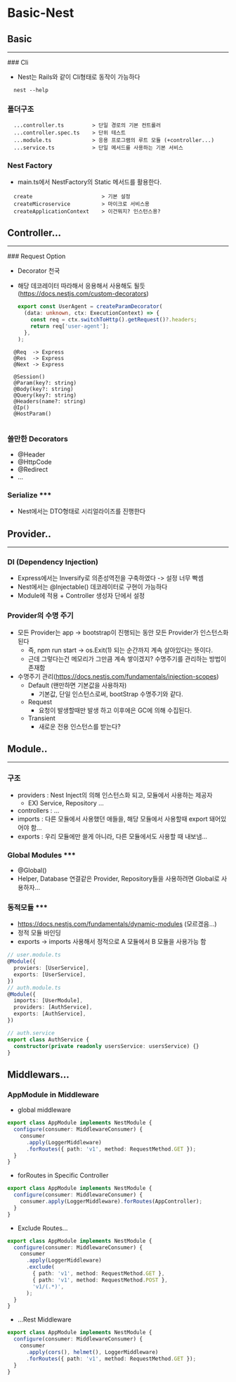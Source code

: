 # Basic-Nest

## Basic

<hr>
### Cli

- Nest는 Rails와 같이 Cli형태로 동작이 가능하다

```
  nest --help
```

### 폴더구조

```
  ...controller.ts         > 단일 경로의 기본 컨트롤러
  ...controller.spec.ts    > 단위 테스트
  ...module.ts             > 응용 프로그램의 루트 모듈 (+controller...)
  ...service.ts            > 단일 메서드를 사용하는 기본 서비스
```

### Nest Factory

- main.ts에서 NestFactory의 Static 메서드를 활용한다.

```
  create                      > 기본 설정
  createMicroservice          > 마이크로 서비스용
  createApplicationContext    > 이건뭐지? 인스턴스용?

```

## Controller...

<hr>
### Request Option

- Decorator 천국
- 해당 데코레이터 따라해서 응용해서 사용해도 될듯 (https://docs.nestjs.com/custom-decorators)

  ```ts
  export const UserAgent = createParamDecorator(
    (data: unknown, ctx: ExecutionContext) => {
      const req = ctx.switchToHttp().getRequest()?.headers;
      return req['user-agent'];
    },
  );
  ```

```
  @Req  -> Express
  @Res  -> Express
  @Next -> Express

  @Session()
  @Param(key?: string)
  @Body(key?: string)
  @Query(key?: string)
  @Headers(name?: string)
  @Ip()
  @HostParam()


```

### 쓸만한 Decorators

- @Header
- @HttpCode
- @Redirect
- ...

### Serialize \*\*\*

- Nest에서는 DTO형태로 시리얼라이즈를 진행한다

## Provider..

<hr>

### DI (Dependency Injection)

- Express에서는 Inversify로 의존성역전을 구축하였다 -> 설정 너무 빡셈
- Nest에서는 @Injectable() 데코레이터로 구현이 가능하다
- Module에 적용 + Controller 생성자 단에서 설정

### Provider의 수명 주기

- 모든 Provider는 app -> bootstrap이 진행되는 동안 모든 Provider가 인스턴스화 된다
  - 즉, npm run start -> os.Exit(1) 되는 순간까지 계속 살아있다는 뜻이다.
  - 근데 그렇다는건 메모리가 그만큼 계속 쌓이겠지? 수명주기를 관리하는 방법이 존재함
- 수명주기 관리(https://docs.nestjs.com/fundamentals/injection-scopes)
  - Default (왠만하면 기본값을 사용하자)
    - 기본값, 단일 인스턴스로써, bootStrap 수명주기와 같다.
  - Request
    - 요청이 발생할때만 발생 하고 이후에은 GC에 의해 수집된다.
  - Transient
    - 새로운 전용 인스턴스를 받는다?

## Module..

<hr>

### 구조

- providers : Nest Inject의 의해 인스턴스화 되고, 모듈에서 사용하는 제공자
  - EX) Service, Repository ...
- controllers : ...
- imports : 다른 모듈에서 사용했던 애들을, 해당 모듈에서 사용할때 export 돼어있어야 함...
- exports : 우리 모듈에만 쓸게 아니라, 다른 모듈에서도 사용할 때 내보냄...

### Global Modules \*\*\*

- @Global()
- Helper, Database 연결같은 Provider, Repository들을 사용하려면 Global로 사용하자...

### 동적모듈 \*\*\*

- https://docs.nestjs.com/fundamentals/dynamic-modules (모르겠음...)
- 정적 모듈 바인딩
- exports -> imports 사용해서 정적으로 A 모듈에서 B 모듈을 사용가능 함

```ts
// user.module.ts
@Module({
  proviers: [UserService],
  exports: [UserService],
})
// auth.module.ts
@Module({
  imports: [UserModule],
  providers: [AuthService],
  exports: [AuthService],
})

// auth.service
export class AuthService {
  constructor(private readonly usersService: usersService) {}
}
```

## Middlewars...

### AppModule in Middleware

- global middleware

```ts
export class AppModule implements NestModule {
  configure(consumer: MiddlewareConsumer) {
    consumer
      .apply(LoggerMiddleware)
      .forRoutes({ path: 'v1', method: RequestMethod.GET });
  }
}
```

- forRoutes in Specific Controller

```ts
export class AppModule implements NestModule {
  configure(consumer: MiddlewareConsumer) {
    consumer.apply(LoggerMiddleware).forRoutes(AppController);
  }
}
```

- Exclude Routes...

```ts
export class AppModule implements NestModule {
  configure(consumer: MiddlewareConsumer) {
    consumer
      .apply(LoggerMiddleware)
      .exclude(
        { path: 'v1', method: RequestMethod.GET },
        { path: 'v1', method: RequestMethod.POST },
        'v1/(.*)',
      );
  }
}
```

- ...Rest Middleware

```ts
export class AppModule implements NestModule {
  configure(consumer: MiddlewareConsumer) {
    consumer
      .apply(cors(), helmet(), LoggerMiddleware)
      .forRoutes({ path: 'v1', method: RequestMethod.GET });
  }
}
```
